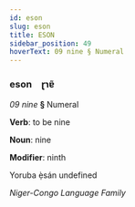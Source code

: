 ```yaml
---
id: eson
slug: eson
title: ESON
sidebar_position: 49
hoverText: 09 nine § Numeral
---
```


### eson&emsp;<span kind="abugida">ɽɿɐ̃</span>

*09 nine* **§** Numeral

**Verb**: to be nine

**Noun**: nine

**Modifier**: ninth

Yoruba ẹ̀sán undefined

*Niger-Congo Language Family*